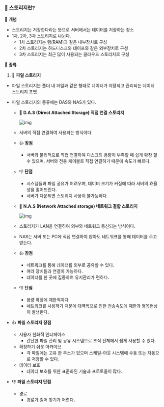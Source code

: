 ### 📕 스토리지란?

📢 __개념__

- 스토리지는 저장한다라는 뜻으로 서버에서는 데이터를 저장하는 장소
- 1차, 2차, 3차 스토리지로 나뉜다.
  - 1차 스토리지는 램(RAM)과 같은 내부장치로 구성
  - 2차 스토리지는 하드디스크와 테이프와 같은 외부장치로 구성
  - 3차 스토리지는 최근 많이 사용되는 클라우드 스토리지로 구성

🎈 __종류__

1. 📒 __파일 스토리지__

- 파일 스토리지는 폴더 내 파일과 같은 형태로 데이터가 저장되고 관리되는 데이터 스토리지 포맷

- 파일 스토리지의 종류에는 DAS와 NAS가 있다.

  - 📃  __D.A.S (Direct Attached Storage) 직접 연결 스토리지__

    ![img](https://blog.kakaocdn.net/dn/cEw4hv/btqZ2bihkPj/d3cPv5XyV3oq9aVZlub5x0/img.png)

  - 서버의 직접 연결하여 사용되는 방식이다

  - 👍  __장점__

    - 서버와 물리적으로 직접 연결하여 디스크의 용량이 부족할 때 쉽게 확장 할 수 있으며, 서버와 전용 케이블로 직접 연결하기 때문에 속도가 빠르다.

  - 👎  __단점__

    - 시스템들과 파일 공유가 어려우며, 데이터 크기가 커짐에 따라 서버의 효율성을 떨어뜨린다.
    - 서버가 다운되면 스토리지 사용이 불가능하다.

  - 📃  __N.A.S (Network Attached storage) 네트워크 결합 스토리지__

    ![img](https://blog.kakaocdn.net/dn/mdReL/btq0c2YgZpi/ibqvg6E0hzALaWjtyrgSEk/img.png)

  - 스토리지가 LAN을 연결하여 외부와 네트워크 통신되는 방식이다.

  - NAS는 서버 또는 PC에 직접 연결하지 않아도 네트워크를 통해 데이터를 주고 받는다.

  - 👍  __장점__

    - 네트워크를 통해 데이터를 외부로 공유할 수 있다.
    - 여러 장치들과 연결이 가능하다.
    - 데이터를 한 곳에 집중하여 유지관리가 편하다.

  - 👎  __단점__

    - 용량 확장에 제한적이다
    - 네트워크를 사용하기 때문에 대역폭으로 인한 전송속도에 제한과 병목현상이 발생한다. 

- 👍  __파일 스토리지 장점__
  - 사용자 친화적 인터페이스
    - 간단한 파일 관리 및 공유 시스템으로 조직 전체에서 쉽게 사용할 수 있다.
  - 확장하기 쉬운 아카이브
    - 각 파일에는 고유 한 주소가 있으며 스케일-아웃 시스템에 수동 또는 자동으로 저장할 수 있다.
  - 데이터 보호
    - 데이터 보호를 위한 표준화된 기술과 프로토콜이 많다.

- 👎   __파일 스토리지 단점__
  - 경로
    - 경로가 길어 찾기가 어렵다.

